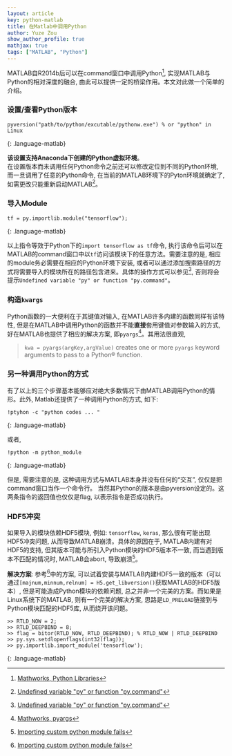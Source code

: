 ```yaml
---
layout: article
key: python-matlab
title: 在Matlab中调用Python
author: Yuze Zou
show_author_profile: true
mathjax: true
tags: ["MATLAB", "Python"]
---
```

MATLAB自R2014b后可以在command窗口中调用Python[^1], 实现MATLAB与Python的相对深度的融合, 由此可以提供一定的桥梁作用。本文对此做一个简单的介绍。<!--more-->

### 设置/查看Python版本

```
pyversion("path/to/python/excutable/pythonw.exe") % or "python" in Linux
```
{: .language-matlab}

**该设置支持Anaconda下创建的Python虚拟环境**。  
在设置版本而未调用任何Python命令之前还可以修改定位到不同的Python环境, 而一旦调用了任意的Python命令, 在当前的MATLAB环境下的Pyton环境就确定了, 如需更改只能重新启动MATLAB[^2]。

### 导入Module

```
tf = py.importlib.module("tensorflow");
```
{: .language-matlab}

以上指令等效于Python下的`import tensorflow as tf`命令, 执行该命令后可以在MATLAB的command窗口中以`tf`访问该模块下的任意方法。需要注意的是, 相应的module务必需要在相应的Python环境下安装, 或者可以通过添加搜索路径的方式将需要导入的模块所在的路径包含进来。具体的操作方式可以参见[^2], 否则将会提示`Undefined variable "py" or function "py.command"`。

### 构造`kwargs`

Python函数的一大便利在于其键值对输入, 在MATLAB许多内建的函数同样有该特性, 但是在MATLAB中调用Python的函数并不能**直接**套用键值对参数输入的方式, 好在MATLAB也提供了相应的解决方案, 即`pyargs`[^3]。其用法很直观, 

> `kwa = pyargs(argKey,argValue)` creates one or more `pyargs` keyword arguments to pass to a Python® function.

### 另一种调用Python的方式

有了以上的三个步骤基本能够应对绝大多数情况下由MATLAB调用Python的情形。此外, Matlab还提供了一种调用Python的方式, 如下:

```
!ptyhon -c "python codes ... "
```
{: .language-matlab}

或者,   

```
!python -m python_module
```
{: .language-matlab}

但是, 需要注意的是, 这种调用方式与MATLAB本身并没有任何的“交互”, 仅仅是把command窗口当作一个命令行。 当然其Python的版本是由pyversion设定的。这两条指令的返回值也仅仅是flag, 以表示指令是否成功执行。

### HDF5冲突

如果导入的模块依赖HDF5模块, 例如: `tensorflow`, `keras`, 那么很有可能出现HDF5冲突问题, 从而导致MATLAB崩溃。具体的原因在于, MATLAB内建有对HDF5的支持, 但其版本可能与所引入Python模块的HDF5版本不一致, 而当遇到版本不匹配的情况时, MATLAB会abort, 导致崩溃[^4]。

**解决方案**: 参考[^4]中的方案, 可以试着安装与MATLAB内建HDF5一致的版本（可以通过`[majnum,minnum,relnum] = H5.get_libversion()`获取MATLAB的HDF5版本）, 但是可能造成Python模块的依赖问题, 总之并非一个完美的方案。而如果是Linux系统下的MATLAB, 则有一个完美的解决方案, 思路是`LD_PRELOAD`链接到与Python模块匹配的HDF5库, 从而绕开该问题。

```
>> RTLD_NOW = 2;
>> RTLD_DEEPBIND = 8;
>> flag = bitor(RTLD_NOW, RTLD_DEEPBIND); % RTLD_NOW | RTLD_DEEPBIND
>> py.sys.setdlopenflags(int32(flag));
>> py.importlib.import_module('tensorflow');
```
{: .language-matlab}

[^1]: [Mathworks, Python Libraries](https://www.mathworks.com/help/matlab/call-python-libraries.html)
[^2]: [Undefined variable "py" or function "py.command"](https://www.mathworks.com/help/matlab/matlab_external/undefined-variable-py-or-function-py-command.html)
[^3]: [Mathworks, pyargs](https://www.mathworks.com/help/matlab/ref/pyargs.html)
[^4]: [Importing custom python module fails](https://www.mathworks.com/matlabcentral/answers/265247-importing-custom-python-module-fails#comment_338642)